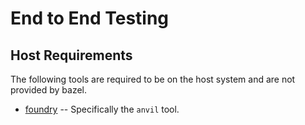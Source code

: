 # End to End Testing

## Host Requirements

The following tools are required to be on the host system and are not provided by bazel.

- [foundry](https://github.com/foundry-rs/foundry) -- Specifically the `anvil` tool.